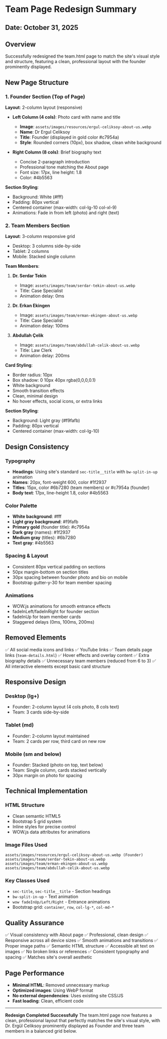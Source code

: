 # Team Page Redesign Summary

## Date: October 31, 2025

## Overview
Successfully redesigned the team.html page to match the site's visual style and structure, featuring a clean, professional layout with the founder prominently displayed.

## New Page Structure

### 1. **Founder Section** (Top of Page)
**Layout**: 2-column layout (responsive)
- **Left Column (4 cols)**: Photo card with name and title
  - **Image**: `assets/images/resources/ergul-celiksoy-about-us.webp`
  - **Name**: Dr Ergul Celiksoy
  - **Title**: Founder (displayed in gold color #c7954a)
  - **Style**: Rounded corners (10px), box shadow, clean white background

- **Right Column (8 cols)**: Brief biography text
  - Concise 2-paragraph introduction
  - Professional tone matching the About page
  - Font size: 17px, line height: 1.8
  - Color: #4b5563

**Section Styling**:
- Background: White (#fff)
- Padding: 80px vertical
- Centered container (max-width: col-lg-10 col-xl-9)
- Animations: Fade in from left (photo) and right (text)

### 2. **Team Members Section**
**Layout**: 3-column responsive grid
- Desktop: 3 columns side-by-side
- Tablet: 2 columns
- Mobile: Stacked single column

**Team Members**:

1. **Dr. Serdar Tekin**
   - Image: `assets/images/team/serdar-tekin-about-us.webp`
   - Title: Case Specialist
   - Animation delay: 0ms

2. **Dr. Erkan Ekingen**
   - Image: `assets/images/team/erman-ekingen-about-us.webp`
   - Title: Case Specialist
   - Animation delay: 100ms

3. **Abdullah Çelik**
   - Image: `assets/images/team/abdullah-celik-about-us.webp`
   - Title: Law Clerk
   - Animation delay: 200ms

**Card Styling**:
- Border radius: 10px
- Box shadow: 0 10px 40px rgba(0,0,0,0.1)
- White background
- Smooth transition effects
- Clean, minimal design
- No hover effects, social icons, or extra links

**Section Styling**:
- Background: Light gray (#f9fafb)
- Padding: 80px vertical
- Centered container (max-width: col-lg-10)

## Design Consistency

### Typography
- **Headings**: Using site's standard `sec-title__title` with `bw-split-in-up` animation
- **Names**: 20px, font-weight 600, color #1f2937
- **Titles**: 15px, color #6b7280 (team members) or #c7954a (founder)
- **Body text**: 17px, line-height 1.8, color #4b5563

### Color Palette
- **White background**: #fff
- **Light gray background**: #f9fafb
- **Primary gold** (founder title): #c7954a
- **Dark gray** (names): #1f2937
- **Medium gray** (titles): #6b7280
- **Text gray**: #4b5563

### Spacing & Layout
- Consistent 80px vertical padding on sections
- 50px margin-bottom on section titles
- 30px spacing between founder photo and bio on mobile
- Bootstrap gutter-y-30 for team member spacing

### Animations
- WOW.js animations for smooth entrance effects
- fadeInLeft/fadeInRight for founder section
- fadeInUp for team member cards
- Staggered delays (0ms, 100ms, 200ms)

## Removed Elements
✅ All social media icons and links
✅ YouTube links
✅ Team details page links (`team-details.html`)
✅ Hover effects and overlay content
✅ Extra biography details
✅ Unnecessary team members (reduced from 6 to 3)
✅ All interactive elements except basic card structure

## Responsive Design

### Desktop (lg+)
- Founder: 2-column layout (4 cols photo, 8 cols text)
- Team: 3 cards side-by-side

### Tablet (md)
- Founder: 2-column layout maintained
- Team: 2 cards per row, third card on new row

### Mobile (sm and below)
- Founder: Stacked (photo on top, text below)
- Team: Single column, cards stacked vertically
- 30px margin on photo for spacing

## Technical Implementation

### HTML Structure
- Clean semantic HTML5
- Bootstrap 5 grid system
- Inline styles for precise control
- WOW.js data attributes for animations

### Image Files Used
```
assets/images/resources/ergul-celiksoy-about-us.webp (Founder)
assets/images/team/serdar-tekin-about-us.webp
assets/images/team/erman-ekingen-about-us.webp
assets/images/team/abdullah-celik-about-us.webp
```

### Key Classes Used
- `sec-title`, `sec-title__title` - Section headings
- `bw-split-in-up` - Text animation
- `wow fadeInUp/Left/Right` - Entrance animations
- Bootstrap grid: `container`, `row`, `col-lg-*`, `col-md-*`

## Quality Assurance

✅ Visual consistency with About page
✅ Professional, clean design
✅ Responsive across all device sizes
✅ Smooth animations and transitions
✅ Proper image paths
✅ Semantic HTML structure
✅ Accessible alt text on images
✅ No broken links or references
✅ Consistent typography and spacing
✅ Matches site's overall aesthetic

## Page Performance

- **Minimal HTML**: Removed unnecessary markup
- **Optimized images**: Using WebP format
- **No external dependencies**: Uses existing site CSS/JS
- **Fast loading**: Clean, efficient code

---

**Redesign Completed Successfully**
The team.html page now features a clean, professional layout that perfectly matches the site's visual style, with Dr. Ergül Celiksoy prominently displayed as Founder and three team members in a balanced grid below.

